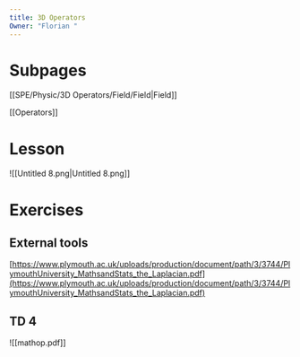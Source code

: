 ```yaml
---
title: 3D Operators
Owner: "Florian "
---
```

# Subpages
  
[[SPE/Physic/3D Operators/Field/Field|Field]]

[[Operators]]

  
# Lesson
  
![[Untitled 8.png|Untitled 8.png]]

  
# Exercises
  
## External tools
[https://www.plymouth.ac.uk/uploads/production/document/path/3/3744/PlymouthUniversity_MathsandStats_the_Laplacian.pdf](https://www.plymouth.ac.uk/uploads/production/document/path/3/3744/PlymouthUniversity_MathsandStats_the_Laplacian.pdf)
## TD 4
![[mathop.pdf]]

